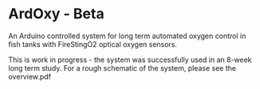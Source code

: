 # ArdOxy - Beta
An Arduino controlled system for long term automated oxygen control in fish tanks with FireStingO2 optical oxygen sensors.

This is work in progress - the system was successfully used in an 8-week long term study.
For a rough schematic of the system, please see the overview.pdf
